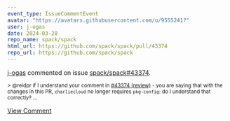 ```yaml
---
event_type: IssueCommentEvent
avatar: "https://avatars.githubusercontent.com/u/9555241?"
user: j-ogas
date: 2024-03-28
repo_name: spack/spack
html_url: https://github.com/spack/spack/pull/43374
repo_url: https://github.com/spack/spack
---
```


<a href='https://github.com/j-ogas' target='_blank'>j-ogas</a> commented on issue <a href='https://github.com/spack/spack/pull/43374' target='_blank'>spack/spack#43374</a>.

<small>> @reidpr if I understand your comment in [#43374 (review)](https://github.com/spack/spack/pull/43374#pullrequestreview-1961302818) - you are saying that with the changes in this PR, `charliecloud` no longer requires `pkg-config`: do I understand that correctly?...</small>

<a href='https://github.com/spack/spack/pull/43374' target='_blank'>View Comment</a>